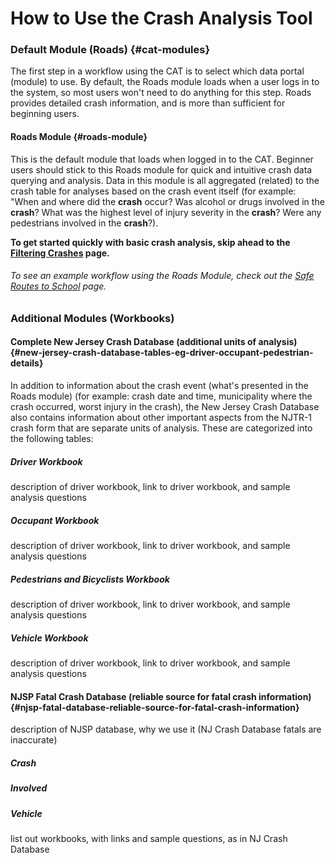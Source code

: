 # How to Use the Crash Analysis Tool

### Default Module \(Roads\) {#cat-modules}

The first step in a workflow using the CAT is to select which data portal \(module\) to use. By default, the Roads module loads when a user logs in to the system, so most users won't need to do anything for this step. Roads provides detailed crash information, and is more than sufficient for beginning users.

#### Roads Module {#roads-module}

This is the default module that loads when logged in to the CAT. Beginner users should stick to this Roads module for quick and intuitive crash data querying and analysis. Data in this module is all aggregated \(related\) to the crash table for analyses based on the crash event itself \(for example: "When and where did the **crash** occur? Was alcohol or drugs involved in the **crash**? What was the highest level of injury severity in the **crash**? Were any pedestrians involved in the **crash**?\).

**To get started quickly with basic crash analysis, skip ahead to the **[**Filtering Crashes**](https://thomashillman.gitbooks.io/njdhts-cat/chapter1/chapter1/filtering-crashes.md)** page.**

###### To see an example workflow using the Roads Module, check out the [Safe Routes to School](https://thomashillman.gitbooks.io/njdhts-cat/chapter1/safe-routes-to-school.md) page.

###### 

### Additional Modules \(Workbooks\)

#### Complete New Jersey Crash Database \(additional units of analysis\) {#new-jersey-crash-database-tables-eg-driver-occupant-pedestrian-details}

In addition to information about the crash event \(what's presented in the Roads module\) \(for example: crash date and time, municipality where the crash occurred, worst injury in the crash\), the New Jersey Crash Database also contains information about other important aspects from the NJTR-1 crash form that are separate units of analysis. These are categorized into the following tables:

##### Driver Workbook

description of driver workbook, link to driver workbook, and sample analysis questions

##### Occupant Workbook

description of driver workbook, link to driver workbook, and sample analysis questions

##### Pedestrians and Bicyclists Workbook

description of driver workbook, link to driver workbook, and sample analysis questions

##### Vehicle Workbook

description of driver workbook, link to driver workbook, and sample analysis questions



#### NJSP Fatal Crash Database \(reliable source for fatal crash information\) {#njsp-fatal-database-reliable-source-for-fatal-crash-information}

description of NJSP database, why we use it \(NJ Crash Database fatals are inaccurate\) 

##### Crash

##### Involved

##### Vehicle



list out workbooks, with links and sample questions, as in NJ Crash Database

